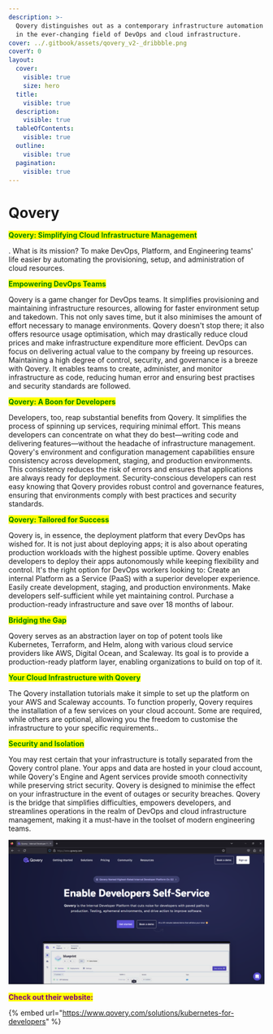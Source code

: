```yaml
---
description: >-
  Qovery distinguishes out as a contemporary infrastructure automation platform
  in the ever-changing field of DevOps and cloud infrastructure.
cover: ../.gitbook/assets/qovery_v2-_dribbble.png
coverY: 0
layout:
  cover:
    visible: true
    size: hero
  title:
    visible: true
  description:
    visible: true
  tableOfContents:
    visible: true
  outline:
    visible: true
  pagination:
    visible: true
---
```


# Qovery

<mark style="color:green;">**Qovery: Simplifying Cloud Infrastructure Management**</mark>

. What is its mission? To make DevOps, Platform, and Engineering teams' life easier by automating the provisioning, setup, and administration of cloud resources.

<mark style="color:green;">**Empowering DevOps Teams**</mark>

Qovery is a game changer for DevOps teams. It simplifies provisioning and maintaining infrastructure resources, allowing for faster environment setup and takedown. This not only saves time, but it also minimises the amount of effort necessary to manage environments. Qovery doesn't stop there; it also offers resource usage optimisation, which may drastically reduce cloud prices and make infrastructure expenditure more efficient. DevOps can focus on delivering actual value to the company by freeing up resources. Maintaining a high degree of control, security, and governance is a breeze with Qovery. It enables teams to create, administer, and monitor infrastructure as code, reducing human error and ensuring best practises and security standards are followed.

<mark style="color:green;">**Qovery: A Boon for Developers**</mark>

Developers, too, reap substantial benefits from Qovery. It simplifies the process of spinning up services, requiring minimal effort. This means developers can concentrate on what they do best—writing code and delivering features—without the headache of infrastructure management. Qovery's environment and configuration management capabilities ensure consistency across development, staging, and production environments. This consistency reduces the risk of errors and ensures that applications are always ready for deployment. Security-conscious developers can rest easy knowing that Qovery provides robust control and governance features, ensuring that environments comply with best practices and security standards.

<mark style="color:green;">**Qovery: Tailored for Success**</mark>

Qovery is, in essence, the deployment platform that every DevOps has wished for. It is not just about deploying apps; it is also about operating production workloads with the highest possible uptime. Qovery enables developers to deploy their apps autonomously while keeping flexibility and control. It's the right option for DevOps workers looking to: Create an internal Platform as a Service (PaaS) with a superior developer experience. Easily create development, staging, and production environments. Make developers self-sufficient while yet maintaining control. Purchase a production-ready infrastructure and save over 18 months of labour.

<mark style="color:green;">**Bridging the Gap**</mark>

Qovery serves as an abstraction layer on top of potent tools like Kubernetes, Terraform, and Helm, along with various cloud service providers like AWS, Digital Ocean, and Scaleway. Its goal is to provide a production-ready platform layer, enabling organizations to build on top of it.

<mark style="color:green;">**Your Cloud Infrastructure with Qovery**</mark>

The Qovery installation tutorials make it simple to set up the platform on your AWS and Scaleway accounts. To function properly, Qovery requires the installation of a few services on your cloud account. Some are required, while others are optional, allowing you the freedom to customise the infrastructure to your specific requirements..

<mark style="color:green;">**Security and Isolation**</mark>

You may rest certain that your infrastructure is totally separated from the Qovery control plane. Your apps and data are hosted in your cloud account, while Qovery's Engine and Agent services provide smooth connectivity while preserving strict security. Qovery is designed to minimise the effect on your infrastructure in the event of outages or security breaches. Qovery is the bridge that simplifies difficulties, empowers developers, and streamlines operations in the realm of DevOps and cloud infrastructure management, making it a must-have in the toolset of modern engineering teams.

![](<../.gitbook/assets/image (5) (1) (1).png>)

<mark style="color:purple;">**Check out their website:**</mark>

{% embed url="https://www.qovery.com/solutions/kubernetes-for-developers" %}
